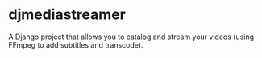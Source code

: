 # djmediastreamer
A Django project that allows you to catalog and stream your videos (using FFmpeg to add subtitles and transcode).
